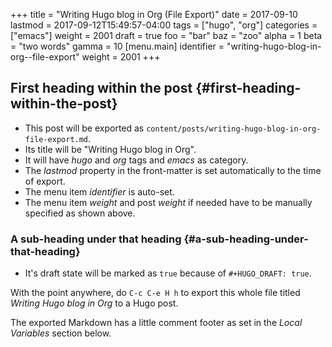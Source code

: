 +++
title = "Writing Hugo blog in Org (File Export)"
date = 2017-09-10
lastmod = 2017-09-12T15:49:57-04:00
tags = ["hugo", "org"]
categories = ["emacs"]
weight = 2001
draft = true
foo = "bar"
baz = "zoo"
alpha = 1
beta = "two words"
gamma = 10
[menu.main]
  identifier = "writing-hugo-blog-in-org--file-export"
  weight = 2001
+++

## First heading within the post {#first-heading-within-the-post}

-   This post will be exported as
    `content/posts/writing-hugo-blog-in-org-file-export.md`.
-   Its title will be "Writing Hugo blog in Org".
-   It will have _hugo_ and _org_ tags and _emacs_ as category.
-   The _lastmod_ property in the front-matter is set automatically to
    the time of export.
-   The menu item _identifier_ is auto-set.
-   The menu item _weight_ and post _weight_ if needed have to be
    manually specified as shown above.


### A sub-heading under that heading {#a-sub-heading-under-that-heading}

-   It's draft state will be marked as `true` because of `#+HUGO_DRAFT:
      true`.

With the point <span class="underline">anywhere</span>, do `C-c C-e H h` to export this whole file
titled _Writing Hugo blog in Org_ to a Hugo post.

The exported Markdown has a little comment footer as set in the _Local
Variables_ section below.

[//]: # "Exported with love from a post written in Org mode"
[//]: # "- https://github.com/kaushalmodi/ox-hugo"
